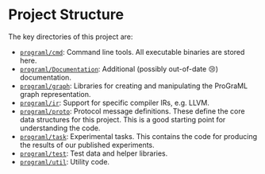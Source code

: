 # Project Structure

The key directories of this project are:

* [`programl/cmd`](/programl/cmd): Command line tools. All executable binaries are stored here.
* [`programl/Documentation`](/programl/Documentation): Additional (possibly out-of-date 😢) documentation.
* [`programl/graph`](/programl/graph): Libraries for creating and manipulating the ProGraML graph representation.
* [`programl/ir`](/programl/ir): Support for specific compiler IRs, e.g. LLVM.
* [`programl/proto`](/programl/proto): Protocol message definitions. These define the core data structures for this project.
  This is a good starting point for understanding the code.
* [`programl/task`](/programl/task): Experimental tasks. This contains the code for producing the results of our published
  experiments.
* [`programl/test`](/programl/test): Test data and helper libraries.
* [`programl/util`](/programl/util): Utility code.
